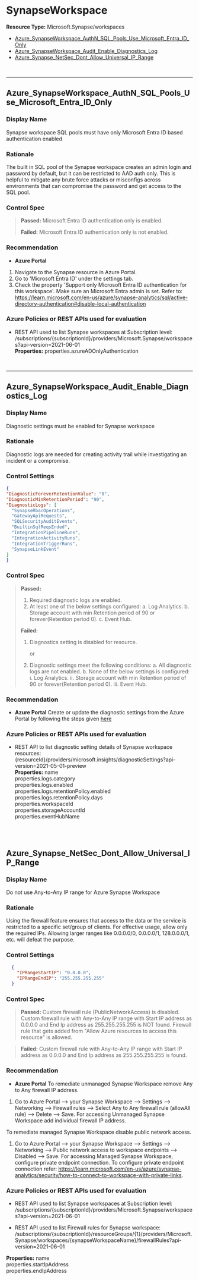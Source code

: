 # SynapseWorkspace

**Resource Type:** Microsoft.Synapse/workspaces

<!-- TOC -->

- [Azure_SynapseWorkspace_AuthN_SQL_Pools_Use_Microsoft_Entra_ID_Only](#azure_synapseworkspace_authn_sql_pools_use_microsoft_entra_id_only)
- [Azure_SynapseWorkspace_Audit_Enable_Diagnostics_Log](#azure_synapseworkspace_audit_enable_diagnostics_log)
- [Azure_Synapse_NetSec_Dont_Allow_Universal_IP_Range](#azure_synapse_netsec_dont_allow_universal_ip_range)

<!-- /TOC -->
<br/>

___ 

## Azure_SynapseWorkspace_AuthN_SQL_Pools_Use_Microsoft_Entra_ID_Only 

### Display Name 
Synapse workspace SQL pools must have only Microsoft Entra ID based authentication enabled

### Rationale 
The built in SQL pool of the Synapse workspace creates an admin login and password by default, but it can be restricted to AAD auth only. This is helpful to mitigate any brute force attacks or misconfigs across environments that can compromise the password and get access to the SQL pool.


### Control Spec 

> **Passed:** 
> Microsoft Entra ID authentication only is enabled.
> 
> **Failed:** 
> Microsoft Entra ID authentication only is not enabled.

> 
### Recommendation 

- **Azure Portal** 
 1. Navigate to the Synapse resource in Azure Portal. 
 2. Go to 'Microsoft Entra ID' under the settings tab. 
 3. Check the property 'Support only Microsoft Entra ID authentication for this workspace'. Make sure an Microsoft Entra admin is set. 
 Refer to: https://learn.microsoft.com/en-us/azure/synapse-analytics/sql/active-directory-authentication#disable-local-authentication
      

### Azure Policies or REST APIs used for evaluation 

- REST API used to list Synapse workspaces at Subscription level: <br />
/subscriptions/{subscriptionId}/providers/Microsoft.Synapse/workspaces?api-version=2021-06-01<br />
**Properties:**  properties.azureADOnlyAuthentication
 <br />

___ 



## Azure_SynapseWorkspace_Audit_Enable_Diagnostics_Log 

### Display Name 
Diagnostic settings must be enabled for Synapse workspace

### Rationale 
Diagnostic logs are needed for creating activity trail while investigating an incident or a compromise.

### Control Settings 
```json 
{
"DiagnosticForeverRetentionValue": "0",
"DiagnosticMinRetentionPeriod": "90",
"DiagnosticLogs": [
  "SynapseRbacOperations",
  "GatewayApiRequests",
  "SQLSecurityAuditEvents",
  "BuiltinSqlReqsEnded",
  "IntegrationPipelineRuns",
  "IntegrationActivityRuns",
  "IntegrationTriggerRuns",
  "SynapseLinkEvent"
]
}
```

### Control Spec 

> **Passed:**
> 1. Required diagnostic logs are enabled.
> 2. At least one of the below settings configured:
> a. Log Analytics.
> b. Storage account with min Retention period of 90 or forever(Retention period 0).
> c. Event Hub.
>
> **Failed:**
> 1. Diagnostics setting is disabled for resource.
> 
>       or
>
> 2. Diagnostic settings meet the following conditions:
> a. All diagnostic logs are not enabled.
> b. None of the below settings is configured:
> i. Log Analytics.
> ii. Storage account with min Retention period of 90 or forever(Retention period 0).
> iii. Event Hub.
> 



### Recommendation 

- **Azure Portal** 
 Create or update the diagnostic settings from the Azure Portal by following the steps given [here](https://learn.microsoft.com/en-us/azure/azure-monitor/essentials/diagnostic-settings?tabs=portal#create-diagnostic-settings)

### Azure Policies or REST APIs used for evaluation 

- REST API to list diagnostic setting details of Synapse workspace resources: {resourceId}/providers/microsoft.insights/diagnosticSettings?api-version=2021-05-01-preview <br />
**Properties:**
name<br />
properties.logs.category<br />
properties.logs.enabled<br />
properties.logs.retentionPolicy.enabled<br />
properties.logs.retentionPolicy.days<br />
properties.workspaceId<br />
properties.storageAccountId<br />
properties.eventHubName<br />
<br />
<br />


## Azure_Synapse_NetSec_Dont_Allow_Universal_IP_Range 

### Display Name 
Do not use Any-to-Any IP range for Azure Synapse Workspace

### Rationale 
Using the firewall feature ensures that access to the data or the service is restricted to a specific set/group of clients. For effective usage, allow only the required IPs. Allowing larger ranges like 0.0.0.0/0, 0.0.0.0/1, 128.0.0.0/1, etc. will defeat the purpose.

### Control Settings 
```json 
  {
    "IPRangeStartIP": "0.0.0.0",
    "IPRangeEndIP": "255.255.255.255"
  }
```

### Control Spec 

> **Passed:**
>Custom firewall rule (PublicNetworkAccess) is disabled.
>Custom firewall rule with Any-to-Any IP range with Start IP address as 0.0.0.0 and End Ip address as 255.255.255.255 is NOT found.
>Firewall rule that gets added from "Allow Azure resources to access this resource" is allowed.

> **Failed:**
> Custom firewall rule with Any-to-Any IP range with Start IP address as 0.0.0.0 and End Ip address as 255.255.255.255 is found.


### Recommendation 

- **Azure Portal** 
To remediate unmanaged Synapse Workspace remove Any to Any firewall IP address. 
1. Go to Azure Portal --> your Synapse Workspace  --> Settings --> Networking --> Firewall rules --> Select Any to Any firewall rule (allowAll rule) --> Delete --> Save. 
For accessing Unmanaged Synapse Workspace add individual firewall IP address. 

To remediate managed Synapse Workspace disable public network access. 
1. Go to Azure Portal --> your Synapse Workspace  --> Settings --> Networking --> Public network access to workspace endpoints --> Disabled --> Save. For accessing Managed Synapse Workspace, configure private endpoint connection. To configure private endpoint connection refer: https://learn.microsoft.com/en-us/azure/synapse-analytics/security/how-to-connect-to-workspace-with-private-links.
      

### Azure Policies or REST APIs used for evaluation 

- REST API used to list Synapse workspaces at Subscription level: <br />
/subscriptions/{subscriptionId}/providers/Microsoft.Synapse/workspaces?api-version=2021-06-01<br />

- REST API used to list Firewall rules for Synapse workspace:
/subscriptions/{subscriptionId}/resourceGroups/{1}/providers/Microsoft.Synapse/workspaces/{synapseWorkspaceName}/firewallRules?api-version=2021-06-01

**Properties:**
name<br />
properties.startIpAddress<br />
properties.endIpAddress<br />
<br />
